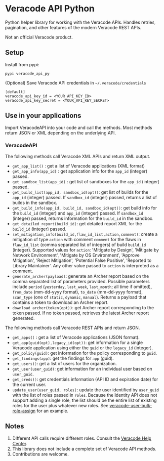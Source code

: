 # Veracode API Python

Python helper library for working with the Veracode APIs. Handles retries, pagination, and other features of the modern Veracode REST APIs.

Not an official Veracode product.

## Setup

Install from pypi:

    pypi veracode_api_py

(Optional) Save Veracode API credentials in `~/.veracode/credentials`

    [default]
    veracode_api_key_id = <YOUR_API_KEY_ID>
    veracode_api_key_secret = <YOUR_API_KEY_SECRET>

## Use in your applications

Import VeracodeAPI into your code and call the methods. Most methods return JSON or XML depending on the underlying API.

### VeracodeAPI

The following methods call Veracode XML APIs and return XML output.

- `get_app_list()` : get a list of Veracode applications (XML format)
- `get_app_info(app_id)` : get application info for the `app_id` (integer) passed.
- `get_sandbox_list(app_id)` : get list of sandboxes for the `app_id` (integer) passed.
- `get_build_list(app_id, sandbox_id(opt))`: get list of builds for the `app_id` (integer) passed. If `sandbox_id` (integer) passed, returns a list of builds in the sandbox.
- `get_build_info(app_id, build_id, sandbox_id(opt))`: get build info for the `build_id` (integer) and `app_id` (integer) passed. If `sandbox_id` (integer) passed, returns information for the `build_id` in the sandbox.
- `get_detailed_report(build_id)`: get detailed report XML for the `build_id` (integer) passed.
- `set_mitigation_info(build_id,flaw_id_list,action,comment)`: create a mitigation of type `action` with comment `comment` for the flaws in `flaw_id_list` (comma separated list of integers) of build `build_id` (integer). Supported values for `action`: 'Mitigate by Design', 'Mitigate by Network Environment',  'Mitigate by OS Environment', 'Approve Mitigation', 'Reject Mitigation', 'Potential False Positive',  'Reported to Library Maintainer'. Any other value passed to `action` is interpreted as a comment.
- `generate_archer(payload)`: generate an Archer report based on the comma separated list of parameters provided. Possible parameters include `period` (`yesterday`, `last_week`, `last_month`; all time if omitted), `from_date` (mm-dd-yyyy format), `to_date` (mm-dd-yyyy format), `scan_type` (one of `static`, `dynamic`, `manual`). Returns a payload that contains a token to download an Archer report.
- `download_archer(token(opt))`: get Archer report corresponding to the token passed. If no token passed, retrieves the latest Archer report generated.

The following methods call Veracode REST APIs and return JSON.

- `get_apps()` : get a list of Veracode applications (JSON format).
- `get_app(guid(opt),legacy_id(opt))`: get information for a single Veracode application using either the `guid` or the `legacy_id` (integer).
- `get_policy(guid)`: get information for the policy corresponding to `guid`.
- `get_findings(app)`: get the findings for `app` (guid).
- `get_users()`: get a list of users for the organization.
- `get_user(user_guid)`: get information for an individual user based on `user_guid`.
- `get_creds()`: get credentials information (API ID and expiration date) for the current user.
- `update_user(user_guid, roles)`: update the user identified by `user_guid` with the list of roles passed in `roles`. Because the Identity API does not support adding a single role, the list should be the entire list of existing roles for the user plus whatever new roles. See [veracode-user-bulk-role-assign](https://github.com/tjarrettveracode/veracode-user-bulk-role-assign) for an example.

## Notes

1. Different API calls require different roles. Consult the [Veracode Help Center](https://help.veracode.com/go/c_role_permissions).
2. This library does not include a complete set of Veracode API methods.
3. Contributions are welcome.
